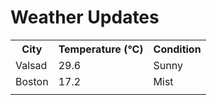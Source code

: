 # Weather Updates

<!-- WEATHER-UPDATE-START -->
<table><tr><th>City</th><th>Temperature (°C)</th><th>Condition</th></tr><tr><td>Valsad</td><td>29.6</td><td>Sunny</td></tr><tr><td>Boston</td><td>17.2</td><td>Mist</td></tr><tr><td></td><td></td><td></td></tr></table>
<!-- WEATHER-UPDATE-END -->
